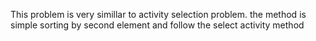 ​This problem is very simillar to activity selection problem. 
the method is simple sorting by second element and follow the select activity method
